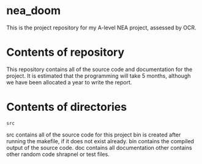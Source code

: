 # nea_doom

This is the project repository for my A-level NEA project, assessed by OCR.


# Contents of repository

This repository contains all of the source code and documentation for the project.
It is estimated that the programming will take 5 months, although we have been allocated a year to write the report.


# Contents of directories

    src

src contains all of the source code for this project
bin is created after running the makefile, if it does not exist already. bin contains the compiled output of the source code.
doc contains all documentation
other contains other random code shrapnel or test files.
